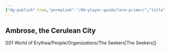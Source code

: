 ```yaml
---
{"dg-publish":true,"permalink":"/00-player-guide/lore-primer/","title":"Ambrose, the Cerulean City","contentClasses":"embed-clean hide-header-underline","tags":["Primer"],"noteIcon":""}
---
```



## Ambrose, the Cerulean City
[[01 World of Erythea/People/Organizations/The Seekers\|The Seekers]] 
